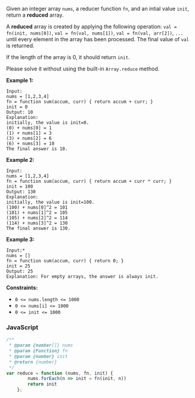 Given an integer array `nums`, a reducer function `fn`, and an intial value `init`, return a **reduced** array.

A **reduced** array is created by applying the following
operation: `val = fn(init, nums[0])`,  `val = fn(val, nums[1])`, `val = fn(val, arr[2])`, `...` until every element in
the array has been processed. The final value of `val` is returned.

If the length of the array is 0, it should return `init`.

Please solve it without using the built-in  `Array.reduce`  method.

**Example 1:**

```
Input: 
nums = [1,2,3,4]
fn = function sum(accum, curr) { return accum + curr; }
init = 0
Output: 10
Explanation:
initially, the value is init=0.
(0) + nums[0] = 1
(1) + nums[1] = 3
(3) + nums[2] = 6
(6) + nums[3] = 10
The final answer is 10.
```

**Example 2:**

```
Input: 
nums = [1,2,3,4]
fn = function sum(accum, curr) { return accum + curr * curr; }
init = 100
Output: 130
Explanation:
initially, the value is init=100.
(100) + nums[0]^2 = 101
(101) + nums[1]^2 = 105
(105) + nums[2]^2 = 114
(114) + nums[3]^2 = 130
The final answer is 130.
```

**Example 3:**

```
Input:*
nums = []
fn = function sum(accum, curr) { return 0; }
init = 25
Output: 25
Explanation: For empty arrays, the answer is always init.
```

**Constraints:**

- `0 <= nums.length <= 1000`
- `0 <= nums[i] <= 1000`
- `0 <= init <= 1000`

### JavaScript

```javascript
/**
 * @param {number[]} nums
 * @param {Function} fn
 * @param {number} init
 * @return {number}
 */
var reduce = function (nums, fn, init) {
        nums.forEach(n => init = fn(init, n))
        return init
    };
```